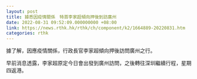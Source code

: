 ```yaml
---
layout: post
title: 據悉因疫情關係　特首李家超傾向押後到訪廣州
date: 2022-08-31 09:52:09.000000000 +08:00
link: https://news.rthk.hk/rthk/ch/component/k2/1664889-20220831.htm
categories: rthk
---
```


據了解，因應疫情關係，行政長官李家超傾向押後訪問廣州之行。

早前消息透露，李家超原定今日會出發到廣州訪問，之後轉往深圳繼續行程，星期四返港。
